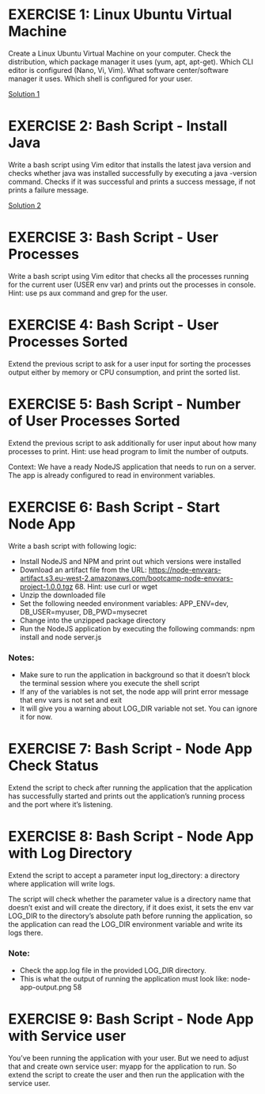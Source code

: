 # EXERCISE 1: Linux Ubuntu Virtual Machine

Create a Linux Ubuntu Virtual Machine on your computer. Check the distribution, which package manager it uses (yum, apt, apt-get). Which CLI editor is configured (Nano, Vi, Vim). What software center/software manager it uses. Which shell is configured for your user.

[Solution 1](./1_system_info.sh)

# EXERCISE 2: Bash Script - Install Java
Write a bash script using Vim editor that installs the latest java version and checks whether java was installed successfully by executing a java -version command. Checks if it was successful and prints a success message, if not prints a failure message.

[Solution 2](./2_install_java.sh)

# EXERCISE 3: Bash Script - User Processes
Write a bash script using Vim editor that checks all the processes running for the current user (USER env var) and prints out the processes in console. Hint: use ps aux command and grep for the user.

# EXERCISE 4: Bash Script - User Processes Sorted
Extend the previous script to ask for a user input for sorting the processes output either by memory or CPU consumption, and print the sorted list.

# EXERCISE 5: Bash Script - Number of User Processes Sorted
Extend the previous script to ask additionally for user input about how many processes to print. Hint: use head program to limit the number of outputs.

Context: We have a ready NodeJS application that needs to run on a server. The app is already configured to read in environment variables.

# EXERCISE 6: Bash Script - Start Node App
Write a bash script with following logic:

- Install NodeJS and NPM and print out which versions were installed
- Download an artifact file from the URL: https://node-envvars-artifact.s3.eu-west-2.amazonaws.com/bootcamp-node-envvars-project-1.0.0.tgz 68. Hint: use curl or wget
- Unzip the downloaded file
- Set the following needed environment variables: APP_ENV=dev, DB_USER=myuser, DB_PWD=mysecret
- Change into the unzipped package directory
- Run the NodeJS application by executing the following commands: npm install and node server.js

### Notes:

- Make sure to run the application in background so that it doesn’t block the terminal session where you execute the shell script
- If any of the variables is not set, the node app will print error message that env vars is not set and exit
- It will give you a warning about LOG_DIR variable not set. You can ignore it for now.

# EXERCISE 7: Bash Script - Node App Check Status
Extend the script to check after running the application that the application has successfully started and prints out the application’s running process and the port where it’s listening.

# EXERCISE 8: Bash Script - Node App with Log Directory
Extend the script to accept a parameter input log_directory: a directory where application will write logs.

The script will check whether the parameter value is a directory name that doesn’t exist and will create the directory, if it does exist, it sets the env var LOG_DIR to the directory’s absolute path before running the application, so the application can read the LOG_DIR environment variable and write its logs there.

### Note:

- Check the app.log file in the provided LOG_DIR directory.
- This is what the output of running the application must look like: node-app-output.png 58

# EXERCISE 9: Bash Script - Node App with Service user
You’ve been running the application with your user. But we need to adjust that and create own service user: myapp for the application to run. So extend the script to create the user and then run the application with the service user.